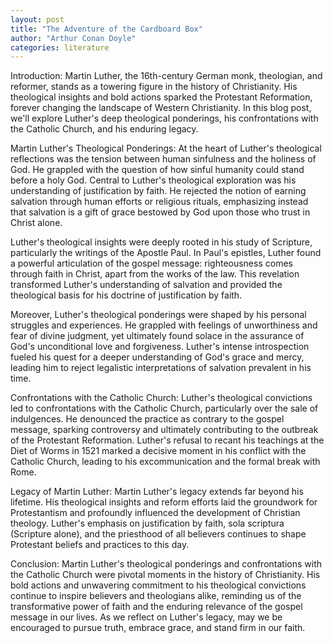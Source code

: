 ```yaml
---
layout: post
title: "The Adventure of the Cardboard Box"
author: "Arthur Conan Doyle"
categories: literature
---
```


Introduction:
Martin Luther, the 16th-century German monk, theologian, and reformer, stands as a towering figure in the history of Christianity. His theological insights and bold actions sparked the Protestant Reformation, forever changing the landscape of Western Christianity. In this blog post, we'll explore Luther's deep theological ponderings, his confrontations with the Catholic Church, and his enduring legacy.

Martin Luther's Theological Ponderings:
At the heart of Luther's theological reflections was the tension between human sinfulness and the holiness of God. He grappled with the question of how sinful humanity could stand before a holy God. Central to Luther's theological exploration was his understanding of justification by faith. He rejected the notion of earning salvation through human efforts or religious rituals, emphasizing instead that salvation is a gift of grace bestowed by God upon those who trust in Christ alone.

Luther's theological insights were deeply rooted in his study of Scripture, particularly the writings of the Apostle Paul. In Paul's epistles, Luther found a powerful articulation of the gospel message: righteousness comes through faith in Christ, apart from the works of the law. This revelation transformed Luther's understanding of salvation and provided the theological basis for his doctrine of justification by faith.

Moreover, Luther's theological ponderings were shaped by his personal struggles and experiences. He grappled with feelings of unworthiness and fear of divine judgment, yet ultimately found solace in the assurance of God's unconditional love and forgiveness. Luther's intense introspection fueled his quest for a deeper understanding of God's grace and mercy, leading him to reject legalistic interpretations of salvation prevalent in his time.

Confrontations with the Catholic Church:
Luther's theological convictions led to confrontations with the Catholic Church, particularly over the sale of indulgences. He denounced the practice as contrary to the gospel message, sparking controversy and ultimately contributing to the outbreak of the Protestant Reformation. Luther's refusal to recant his teachings at the Diet of Worms in 1521 marked a decisive moment in his conflict with the Catholic Church, leading to his excommunication and the formal break with Rome.

Legacy of Martin Luther:
Martin Luther's legacy extends far beyond his lifetime. His theological insights and reform efforts laid the groundwork for Protestantism and profoundly influenced the development of Christian theology. Luther's emphasis on justification by faith, sola scriptura (Scripture alone), and the priesthood of all believers continues to shape Protestant beliefs and practices to this day.

Conclusion:
Martin Luther's theological ponderings and confrontations with the Catholic Church were pivotal moments in the history of Christianity. His bold actions and unwavering commitment to his theological convictions continue to inspire believers and theologians alike, reminding us of the transformative power of faith and the enduring relevance of the gospel message in our lives. As we reflect on Luther's legacy, may we be encouraged to pursue truth, embrace grace, and stand firm in our faith.